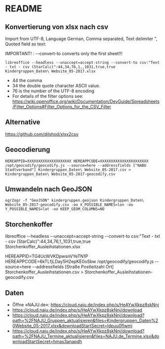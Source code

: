 # README

## Konvertierung von xlsx nach csv

Import from UTF-8, Language German, Comma separated, Text delimiter ", Quoted
field as text:

IMPORTANT! : --convert-to converts only the first sheet!!!

```shell
libreoffice --headless --unaccept=accept-string --convert-to csv:"Text - txt - csv (StarCalc)":44,34,76,1,,1031,true,true Kindergruppen_Daten\ Website_05-2017.xlsx
```

- 44 the comma
- 34 the double quote character ASCII value.
- 76 is the number of the UTF-8 encoding
- For details of the filter options see: <https://wiki.openoffice.org/wiki/Documentation/DevGuide/Spreadsheets/Filter_Options#Filter_Options_for_the_CSV_Filter>

## Alternative 
https://github.com/dilshod/xlsx2csv

## Geocodierung

```shell
HEREAPPID=XXXXXXXXXXXXXXXXXXXX HEREAPPCODE=XXXXXXXXXXXXXXXXXXXXXX /opt/geocodify/geocodify.js --source=here --addressfields ["NABU Stadtverband"] Kindergruppen_Daten\ Website_05-2017.csv > Kindergruppen_Daten\ Website_05-2017-geocodify.csv
```

## Umwandeln nach GeoJSON

```shell
ogr2ogr -f "GeoJSON" kindergruppen.geojson Kindergruppen_Daten\ Website_05-2017-geocodify.csv -oo X_POSSIBLE_NAMES=lon -oo Y_POSSIBLE_NAMES=lat -oo KEEP_GEOM_COLUMNS=NO
```

## Storchenkoffer

libreoffice --headless --unaccept=accept-string --convert-to csv:"Text - txt - csv (StarCalc)":44,34,76,1,,1031,true,true Storchenkoffer_Ausleihstationen.xlsx 

HEREAPPID=TG4UcWVKDpwsnVYeTN1P HEREAPPCODE=6kTLfjLDay5H2epKE0oSbw /opt/geocodify/geocodify.js --source=here --addressfields [Straße Postleitzahl Ort] Storchenkoffer_Ausleihstationen.csv > Storchenkoffer_Ausleihstationen-geocodify.csv

## Daten 

- Öffne »NAJU.de«: https://cloud.naju.de/index.php/s/HeAYwXkpz8skNnj
- https://cloud.naju.de/index.php/s/HeAYwXkpz8skNnj/download
- https://cloud.naju.de/index.php/s/HeAYwXkpz8skNnj/download?path=%2FNAJU_Gruppen_aktualisieren&files=Kindergruppen_Daten%20Website_05-2017.xlsx&downloadStartSecret=ldpuu0flwmj
- https://cloud.naju.de/index.php/s/HeAYwXkpz8skNnj/download?path=%2FNAJU_Termine_aktualisieren&files=NAJU.de_Termine.xlsx&downloadStartSecret=hmas3anapdh

